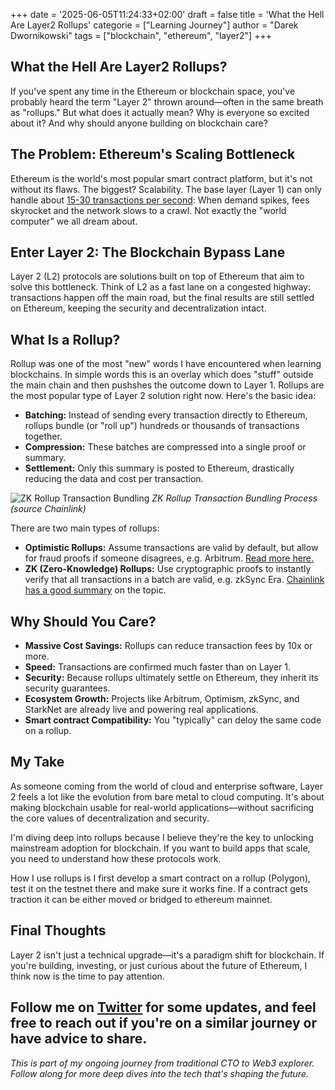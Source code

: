 +++
date = '2025-06-05T11:24:33+02:00'
draft = false
title = 'What the Hell Are Layer2 Rollups'
categorie = ["Learning Journey"]
author = "Darek Dwornikowski"
tags = ["blockchain", "ethereum", "layer2"]
+++

## What the Hell Are Layer2 Rollups?

If you've spent any time in the Ethereum or blockchain space, you've probably heard the term "Layer 2" thrown around—often in the same breath as "rollups." But what does it actually mean? Why is everyone so excited about it? And why should anyone building on blockchain care?

## The Problem: Ethereum's Scaling Bottleneck

Ethereum is the world's most popular smart contract platform, but it's not without its flaws. The biggest? Scalability. The base layer (Layer 1) can only handle about [15-30 transactions per second](https://cryptorank.io/news/feed/76c2b-ethereum-s-big-boost-new-proposal-may-increase-tps-to-2-000): When demand spikes, fees skyrocket and the network slows to a crawl. Not exactly the "world computer" we all dream about.

## Enter Layer 2: The Blockchain Bypass Lane

Layer 2 (L2) protocols are solutions built on top of Ethereum that aim to solve this bottleneck. Think of L2 as a fast lane on a congested highway: transactions happen off the main road, but the final results are still settled on Ethereum, keeping the security and decentralization intact.

## What Is a Rollup?

Rollup was one of the most "new" words I have encountered when learning blockchains. In simple words this is an overlay which does "stuff" outside the main chain and then pushshes the outcome down to Layer 1. 
Rollups are the most popular type of Layer 2 solution right now. Here's the basic idea:

- **Batching:** Instead of sending every transaction directly to Ethereum, rollups bundle (or "roll up") hundreds or thousands of transactions together.
- **Compression:** These batches are compressed into a single proof or summary.
- **Settlement:** Only this summary is posted to Ethereum, drastically reducing the data and cost per transaction.

![ZK Rollup Transaction Bundling](https://cdn.prod.website-files.com/5f75fe1dce99248be5a892db/65675d8f251a0806b6140aa2_6552522b5d3e521e04ce889a_65244d307a90f3f3230758c6_Zk-rollup-Transaction-Bundling-Diagram.png)
*ZK Rollup Transaction Bundling Process (source Chainlink)*


There are two main types of rollups:
- **Optimistic Rollups:** Assume transactions are valid by default, but allow for fraud proofs if someone disagrees, e.g. Arbitrum. [Read more here.](https://ethereum.org/en/developers/docs/scaling/optimistic-rollups/)
- **ZK (Zero-Knowledge) Rollups:** Use cryptographic proofs to instantly verify that all transactions in a batch are valid, e.g. zkSync Era. [Chainlink has a good summary](https://chain.link/education-hub/zero-knowledge-rollup) on the topic.

## Why Should You Care?

- **Massive Cost Savings:** Rollups can reduce transaction fees by 10x or more.
- **Speed:** Transactions are confirmed much faster than on Layer 1.
- **Security:** Because rollups ultimately settle on Ethereum, they inherit its security guarantees.
- **Ecosystem Growth:** Projects like Arbitrum, Optimism, zkSync, and StarkNet are already live and powering real applications.
- **Smart contract Compatibility:** You "typically" can deloy the same code on a rollup. 

## My Take

As someone coming from the world of cloud and enterprise software, Layer 2 feels a lot like the evolution from bare metal to cloud computing. It's about making blockchain usable for real-world applications—without sacrificing the core values of decentralization and security. 

I'm diving deep into rollups because I believe they're the key to unlocking mainstream adoption for blockchain. If you want to build apps that scale, you need to understand how these protocols work. 

How I use rollups is I first develop a smart contract on a rollup (Polygon), test it on the testnet there and make sure it works fine. If a contract gets traction it can be either moved or bridged to ethereum mainnet. 

## Final Thoughts

Layer 2 isn't just a technical upgrade—it's a paradigm shift for blockchain. If you're building, investing, or just curious about the future of Ethereum, I think now is the time to pay attention. 

Follow me on [Twitter](https://x.com/darek_dwo) for some updates, and feel free to reach out if you're on a similar journey or have advice to share.
---

*This is part of my ongoing journey from traditional CTO to Web3 explorer. Follow along for more deep dives into the tech that's shaping the future.*

